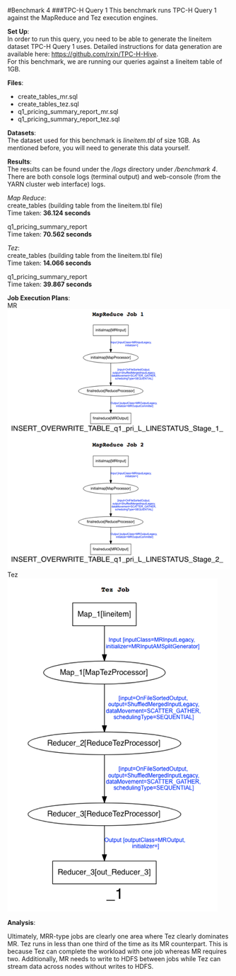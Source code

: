 #Benchmark 4 
###TPC-H Query 1
This benchmark runs TPC-H Query 1 against the MapReduce and Tez execution engines. 

**Set Up**:   
In order to run this query, you need to be able to generate the lineitem dataset TPC-H Query 1 uses. Detailed instructions for data generation are available here: https://github.com/rxin/TPC-H-Hive.   
For this benchmark, we are running our queries against a lineitem table of 1GB. 

**Files**:
- create_tables_mr.sql
- create_tables_tez.sql
- q1_pricing_summary_report_mr.sql
- q1_pricing_summary_report_tez.sql

**Datasets**:  
The dataset used for this benchmark is *lineitem.tbl* of size 1GB. As mentioned before, you will need to generate this data yourself.  

**Results**:  
The results can be found under the */logs* directory under */benchmark 4*. There are both console logs (terminal output) and web-console (from the YARN cluster web interface) logs.   

*Map Reduce*:  
create_tables (building table from the lineitem.tbl file)  
Time taken: **36.124 seconds**

q1_pricing_summary_report  
Time taken: **70.562 seconds**

*Tez*:  
create_tables (building table from the lineitem.tbl file)  
Time taken: **14.066 seconds**

q1_pricing_summary_report  
Time taken: **39.867 seconds**

**Job Execution Plans**:  
MR  
![MR Job](https://github.com/jwang93/Tez/blob/master/graphs/TPC-H_Q1_MR.png)  
Tez  
![Tez Job](https://github.com/jwang93/Tez/blob/master/graphs/TPC-H_Q1_Tez.png)


**Analysis**:  

Ultimately, MRR-type jobs are clearly one area where Tez clearly dominates MR. Tez runs in less than one third of the time as its MR counterpart. This is because Tez can complete the workload with one job whereas MR requires two. Additionally, MR needs to write to HDFS between jobs while Tez can stream data across nodes without writes to HDFS.     